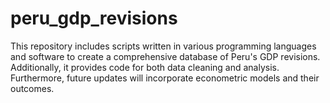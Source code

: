 # peru_gdp_revisions
 This repository includes scripts written in various programming languages and software to create a comprehensive database of Peru's GDP revisions.  Additionally, it provides code for both data cleaning and analysis. Furthermore, future updates will incorporate econometric models and their outcomes.
